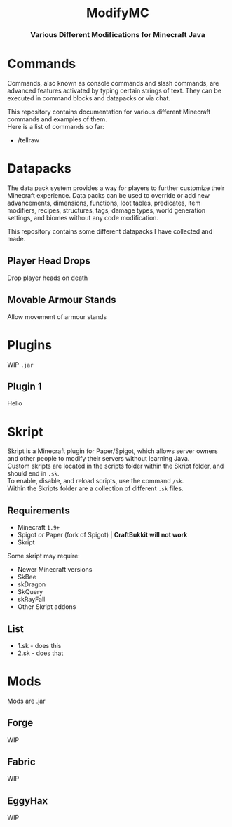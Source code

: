 <h1 align="center">
  ModifyMC
</h1>
<h3 align="center">
  Various Different Modifications for Minecraft Java
</h3>


# Commands

Commands, also known as console commands and slash commands, are advanced features activated by typing certain strings of text. They can be executed in command blocks and datapacks or via chat.
    
This repository contains documentation for various different Minecraft commands and examples of them.   
Here is a list of commands so far:
   
- /tellraw

# Datapacks

The data pack system provides a way for players to further customize their Minecraft experience. Data packs can be used to override or add new advancements, dimensions, functions, loot tables, predicates, item modifiers, recipes, structures, tags, damage types, world generation settings, and biomes without any code modification.
   
This repository contains some different datapacks I have collected and made.

## Player Head Drops

Drop player heads on death

## Movable Armour Stands

Allow movement of armour stands

# Plugins
WIP `.jar`

## Plugin 1
Hello

# Skript

Skript is a Minecraft plugin for Paper/Spigot, which allows server owners and other people to modify their servers without learning Java.      
Custom skripts are located in the scripts folder within the Skript folder, and should end in `.sk`.   
To enable, disable, and reload scripts, use the command `/sk`.     
Within the Skripts folder are a collection of different `.sk` files.   

## Requirements
- Minecraft `1.9+`
- Spigot *or* Paper (fork of Spigot) | **CraftBukkit will not work**
- Skript

Some skript may require:

- Newer Minecraft versions
- SkBee
- skDragon
- SkQuery
- skRayFall
- Other Skript addons

## List
- 1.sk - does this    
- 2.sk - does that

# Mods
Mods are .jar
## Forge
WIP
## Fabric
WIP
## EggyHax
WIP
